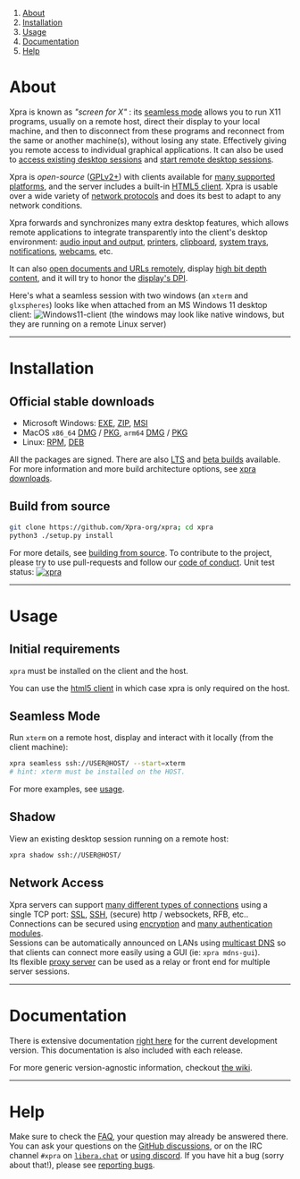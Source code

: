 1. [About](#about)
2. [Installation](#installation)
3. [Usage](#usage)
4. [Documentation](#documentation)
5. [Help](#help)

# About
Xpra is known as _"screen for X"_ : its [seamless mode](docs/Usage/Seamless.md) allows you to run X11 programs,
usually on a remote host, direct their display to your local machine,
and then to disconnect from these programs and reconnect from the same or another machine(s),
without losing any state.
Effectively giving you remote access to individual graphical applications.
It can also be used to
[access existing desktop sessions](docs/Usage/Shadow.md) and [start remote desktop sessions](docs/Usage/Desktop.md).

Xpra is _open-source_ ([GPLv2+](COPYING)) with clients available for [many supported platforms](https://github.com/Xpra-org/xpra/wiki/Platforms),
and the server includes a built-in [HTML5 client](https://github.com/Xpra-org/xpra-html5).
Xpra is usable over a wide variety of [network protocols](docs/Network/README.md) and does its best to adapt to any network conditions.

Xpra forwards and synchronizes many extra desktop features, which allows remote applications
to integrate transparently into the client's desktop environment:
[audio input and output](docs/Features/Audio.md), [printers](docs/Features/Printing.md), [clipboard](docs/Features/Clipboard.md),
[system trays](docs/Features/System-Tray.md), [notifications](docs/Features/Notifications.md), [webcams](docs/Features/Webcam.md), etc.

It can also [open documents and URLs remotely](docs/Features/File-Transfers.md),
display [high bit depth content](docs/Features/Image-Depth.md),
and it will try to honor the [display's DPI](docs/Features/DPI.md).

Here's what a seamless session with two windows (an `xterm` and `glxspheres`)
looks like when attached from an MS Windows 11 desktop client:
![Windows11-client](docs/images/screenshots/win11-glxspheres.png)
(the windows may look like native windows, but they are running on a remote Linux server)

---

# Installation
## Official stable downloads
* Microsoft Windows: [EXE](https://xpra.org/stable/windows/Xpra-x86_64_Setup.exe), [ZIP](https://xpra.org/stable/windows/Xpra.zip), [MSI](https://xpra.org/stable/windows/Xpra-x86_64.msi)
* MacOS `x86_64` [DMG](https://xpra.org/stable/MacOS/x86_64/Xpra.dmg) / [PKG](https://xpra.org/stable/MacOS/x86_64/Xpra.pkg), `arm64` [DMG](https://xpra.org/stable/MacOS/arm64/Xpra.dmg) / [PKG](https://xpra.org/stable/MacOS/arm64/Xpra.pkg)
* Linux: [RPM](https://github.com/Xpra-org/xpra/wiki/Download#-for-rpm-distributions), [DEB](https://github.com/Xpra-org/xpra/wiki/Download#-for-debian-based-distributions)

All the packages are signed. There are also [LTS](https://xpra.org/lts) and [beta builds](https://xpra.org/beta) available. \
For more information and more build architecture options, see [xpra downloads](https://github.com/Xpra-org/xpra/wiki/Download).

## Build from source
```sh
git clone https://github.com/Xpra-org/xpra; cd xpra
python3 ./setup.py install
```
For more details, see [building from source](https://github.com/Xpra-org/xpra/tree/master/docs/Build).
To contribute to the project, please try to use pull-requests and follow our [code of conduct](CODE_OF_CONDUCT.md).
Unit test status:
[![xpra](https://github.com/Xpra-org/xpra/actions/workflows/test.yml/badge.svg)](https://github.com/Xpra-org/xpra/actions/workflows/test.yml)

---

# Usage
## Initial requirements
`xpra` must be installed on the client and the host.

You can use the [html5 client](https://github.com/Xpra-org/xpra-html5) in which case xpra is only required on the host.

## Seamless Mode
Run `xterm` on a remote host, display and interact with it locally (from the client machine):
```sh
xpra seamless ssh://USER@HOST/ --start=xterm
# hint: xterm must be installed on the HOST.
```
For more examples, see [usage](docs/Usage/README.md).

## Shadow
View an existing desktop session running on a remote host:
```sh
xpra shadow ssh://USER@HOST/
```

## Network Access
Xpra servers can support [many different types of connections](docs/Network/README.md) using a single TCP port:
[SSL](docs/Network/SSL.md), [SSH](docs/Network/SSH.md), (secure) http / websockets, RFB, etc..\
Connections can be secured using [encryption](docs/Network/Encryption.md) and [many authentication modules](docs/Usage/Authentication.md).\
Sessions can be automatically announced on LANs using [multicast DNS](docs/Network/Multicast-DNS.md)
so that clients can connect more easily using a GUI (ie: `xpra mdns-gui`).\
Its flexible [proxy server](docs/Usage/Proxy-Server.md) can be used as a relay or front end for multiple server sessions.

---

# Documentation
There is extensive documentation [right here](docs) for the current development version.
This documentation is also included with each release.

For more generic version-agnostic information, checkout [the wiki](https://github.com/Xpra-org/xpra/wiki).

---

# Help
Make sure to check the [FAQ](https://github.com/Xpra-org/xpra/blob/master/docs/FAQ.md), your question may already be answered there.
You can ask your questions on the [GitHub discussions](https://github.com/orgs/Xpra-org/discussions), or on the IRC channel `#xpra` on [`libera.chat`](https://libera.chat)
or [using discord](https://discord.gg/w53cmb34rd).
If you have hit a bug (sorry about that!), please see [reporting bugs](https://github.com/Xpra-org/xpra/wiki/Reporting-Bugs).
